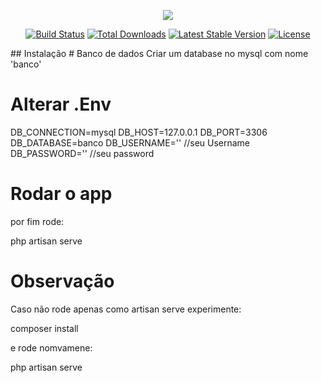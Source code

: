 


<p align="center"><img src="https://laravel.com/assets/img/components/logo-laravel.svg"></p>

<p align="center">
<a href="https://travis-ci.org/laravel/framework"><img src="https://travis-ci.org/laravel/framework.svg" alt="Build Status"></a>
<a href="https://packagist.org/packages/laravel/framework"><img src="https://poser.pugx.org/laravel/framework/d/total.svg" alt="Total Downloads"></a>
<a href="https://packagist.org/packages/laravel/framework"><img src="https://poser.pugx.org/laravel/framework/v/stable.svg" alt="Latest Stable Version"></a>
<a href="https://packagist.org/packages/laravel/framework"><img src="https://poser.pugx.org/laravel/framework/license.svg" alt="License"></a>
</p>
## Instalação
# Banco de dados
Criar um database no mysql com nome 'banco'

# Alterar .Env
DB_CONNECTION=mysql
DB_HOST=127.0.0.1
DB_PORT=3306
DB_DATABASE=banco 
DB_USERNAME=''  //seu Username
DB_PASSWORD=''  //seu password

# Rodar o app
por fim rode:

php artisan serve

# Observação
Caso não rode apenas como artisan serve experimente:

composer install

e rode nomvamene:

php artisan serve







